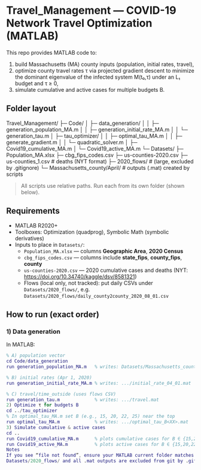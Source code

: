 # Travel_Management — COVID-19 Network Travel Optimization (MATLAB)

This repo provides MATLAB code to:
1) build Massachusetts (MA) county inputs (population, initial rates, travel),
2) optimize county travel rates τ via projected gradient descent to minimize the dominant eigenvalue of the infected system M(t₀,τ) under an L₁ budget and τ ≥ 0,
3) simulate cumulative and active cases for multiple budgets B.

## Folder layout
Travel_Management/
├─ Code/
│ ├─ data_generation/
│ │ ├─ generation_population_MA.m
│ │ ├─ generation_initial_rate_MA.m
│ │ └─ generation_tau.m
│ ├─ tau_optimizer/
│ │ ├─ optimal_tau_MA.m
│ │ ├─ generate_gradient.m
│ │ └─ quadratic_solver.m
│ ├─ Covid19_cumulative_MA.m
│ └─ Covid19_active_MA.m
└─ Datasets/
├─ Population_MA.xlsx
├─ cbg_fips_codes.csv
├─ us-counties-2020.csv
├─ us-counties_1.csv # deaths (NYT format)
├─ 2020_flows/ # (large, excluded by .gitignore)
└─ Massachusetts_county/April/ # outputs (.mat) created by scripts

> All scripts use relative paths. Run each from its own folder (shown below).

## Requirements
- MATLAB R2020+  
- Toolboxes: Optimization (quadprog), Symbolic Math (symbolic derivatives)
- Inputs to place in `Datasets/`:
  - `Population_MA.xlsx` — columns **Geographic Area**, **2020 Census**
  - `cbg_fips_codes.csv` — columns include **state_fips**, **county_fips**, **county**
  - `us-counties-2020.csv` — 2020 cumulative cases and deaths (NYT: https://doi.org/10.34740/kaggle/dsv/8581321)
  - Flows (local only, not tracked): put daily CSVs under `Datasets/2020_flows/`, e.g.
    `Datasets/2020_flows/daily_county2county_2020_08_01.csv`

## How to run (exact order)

### 1) Data generation
In MATLAB:
```matlab
% A) population vector
cd Code/data_generation
run generation_population_MA.m   % writes: Datasets/Massachusetts_county/April/population.mat

% B) initial rates (Apr 1, 2020)
run generation_initial_rate_MA.m % writes: .../initial_rate_04_01.mat

% C) travel/time_outside (uses flows CSV)
run generation_tau.m             % writes: .../travel.mat
2) Optimize τ for budgets B
cd ../tau_optimizer
% In optimal_tau_MA.m set B (e.g., 15, 20, 22, 25) near the top
run optimal_tau_MA.m             % writes: .../optimal_tau_B<XX>.mat
3) Simulate cumulative & active cases
cd ..
run Covid19_cumulative_MA.m      % plots cumulative cases for B ∈ {15,20,22,25}
run Covid19_active_MA.m          % plots active cases for B ∈ {15,20,22,25}
Notes
If you see “file not found”, ensure your MATLAB current folder matches the script’s folder.
Datasets/2020_flows/ and all .mat outputs are excluded from git by .gitignore.
